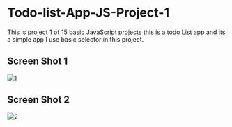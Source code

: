 # Todo-list-App-JS-Project-1
This is project 1 of 15 basic JavaScript projects this is a todo List app and its a simple app I use basic selector in this project.

## Screen Shot 1
![1](https://github.com/saifullah72437/Todo-list-App-JS-Project-1/assets/73275780/ea573873-f3ab-45b7-b2fd-4657d9213433)

## Screen Shot 2
![2](https://github.com/saifullah72437/Todo-list-App-JS-Project-1/assets/73275780/5a20fddb-423b-40a0-8562-b89ff79ab239)
